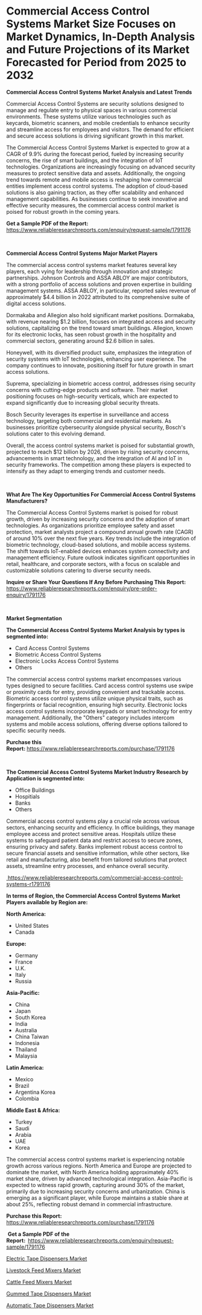 <p><h1>Commercial Access Control Systems Market Size Focuses on Market Dynamics, In-Depth Analysis and Future Projections of its Market Forecasted for Period from 2025 to 2032</h1></p><p><strong>Commercial Access Control Systems Market Analysis and Latest Trends</strong></p>
<p><p>Commercial Access Control Systems are security solutions designed to manage and regulate entry to physical spaces in various commercial environments. These systems utilize various technologies such as keycards, biometric scanners, and mobile credentials to enhance security and streamline access for employees and visitors. The demand for efficient and secure access solutions is driving significant growth in this market.</p><p>The Commercial Access Control Systems Market is expected to grow at a CAGR of 9.9% during the forecast period, fueled by increasing security concerns, the rise of smart buildings, and the integration of IoT technologies. Organizations are increasingly focusing on advanced security measures to protect sensitive data and assets. Additionally, the ongoing trend towards remote and mobile access is reshaping how commercial entities implement access control systems. The adoption of cloud-based solutions is also gaining traction, as they offer scalability and enhanced management capabilities. As businesses continue to seek innovative and effective security measures, the commercial access control market is poised for robust growth in the coming years.</p></p>
<p><strong>Get a Sample PDF of the Report:&nbsp;</strong> <a href="https://www.reliableresearchreports.com/enquiry/request-sample/1791176?utm_campaign=41&utm_medium=2&utm_source=Github&utm_content=ia&utm_term=18022025&utm_id=commercial-access-control-systems">https://www.reliableresearchreports.com/enquiry/request-sample/1791176</a></p>
<p>&nbsp;</p>
<p><strong>Commercial Access Control Systems Major Market Players</strong></p>
<p><p>The commercial access control systems market features several key players, each vying for leadership through innovation and strategic partnerships. Johnson Controls and ASSA ABLOY are major contributors, with a strong portfolio of access solutions and proven expertise in building management systems. ASSA ABLOY, in particular, reported sales revenue of approximately $4.4 billion in 2022 attributed to its comprehensive suite of digital access solutions.</p><p>Dormakaba and Allegion also hold significant market positions. Dormakaba, with revenue nearing $1.2 billion, focuses on integrated access and security solutions, capitalizing on the trend toward smart buildings. Allegion, known for its electronic locks, has seen robust growth in the hospitality and commercial sectors, generating around $2.6 billion in sales.</p><p>Honeywell, with its diversified product suite, emphasizes the integration of security systems with IoT technologies, enhancing user experience. The company continues to innovate, positioning itself for future growth in smart access solutions.</p><p>Suprema, specializing in biometric access control, addresses rising security concerns with cutting-edge products and software. Their market positioning focuses on high-security verticals, which are expected to expand significantly due to increasing global security threats.</p><p>Bosch Security leverages its expertise in surveillance and access technology, targeting both commercial and residential markets. As businesses prioritize cybersecurity alongside physical security, Bosch's solutions cater to this evolving demand.</p><p>Overall, the access control systems market is poised for substantial growth, projected to reach $12 billion by 2026, driven by rising security concerns, advancements in smart technology, and the integration of AI and IoT in security frameworks. The competition among these players is expected to intensify as they adapt to emerging trends and customer needs.</p></p>
<p>&nbsp;</p>
<p><strong>What Are The Key Opportunities For Commercial Access Control Systems Manufacturers?</strong></p>
<p><p>The Commercial Access Control Systems market is poised for robust growth, driven by increasing security concerns and the adoption of smart technologies. As organizations prioritize employee safety and asset protection, market analysts project a compound annual growth rate (CAGR) of around 10% over the next five years. Key trends include the integration of biometric technology, cloud-based solutions, and mobile access systems. The shift towards IoT-enabled devices enhances system connectivity and management efficiency. Future outlook indicates significant opportunities in retail, healthcare, and corporate sectors, with a focus on scalable and customizable solutions catering to diverse security needs.</p></p>
<p><strong>Inquire or Share Your Questions If Any Before Purchasing This Report:</strong> <a href="https://www.reliableresearchreports.com/enquiry/pre-order-enquiry/1791176?utm_campaign=41&utm_medium=2&utm_source=Github&utm_content=ia&utm_term=18022025&utm_id=commercial-access-control-systems">https://www.reliableresearchreports.com/enquiry/pre-order-enquiry/1791176</a></p>
<p>&nbsp;</p>
<p><strong>Market Segmentation</strong></p>
<p><strong>The Commercial Access Control Systems Market Analysis by types is segmented into:</strong></p>
<p><ul><li>Card Access Control Systems</li><li>Biometric Access Control Systems</li><li>Electronic Locks Access Control Systems</li><li>Others</li></ul></p>
<p><p>The commercial access control systems market encompasses various types designed to secure facilities. Card access control systems use swipe or proximity cards for entry, providing convenient and trackable access. Biometric access control systems utilize unique physical traits, such as fingerprints or facial recognition, ensuring high security. Electronic locks access control systems incorporate keypads or smart technology for entry management. Additionally, the "Others" category includes intercom systems and mobile access solutions, offering diverse options tailored to specific security needs.</p></p>
<p><strong>Purchase this Report:&nbsp;</strong><a href="https://www.reliableresearchreports.com/purchase/1791176?utm_campaign=41&utm_medium=2&utm_source=Github&utm_content=ia&utm_term=18022025&utm_id=commercial-access-control-systems">https://www.reliableresearchreports.com/purchase/1791176</a></p>
<p>&nbsp;</p>
<p><strong>The Commercial Access Control Systems Market Industry Research by Application is segmented into:</strong></p>
<p><ul><li>Office Buildings</li><li>Hospitials</li><li>Banks</li><li>Others</li></ul></p>
<p><p>Commercial access control systems play a crucial role across various sectors, enhancing security and efficiency. In office buildings, they manage employee access and protect sensitive areas. Hospitals utilize these systems to safeguard patient data and restrict access to secure zones, ensuring privacy and safety. Banks implement robust access control to secure financial assets and sensitive information, while other sectors, like retail and manufacturing, also benefit from tailored solutions that protect assets, streamline entry processes, and enhance overall security.</p></p>
<p><a href="https://www.reliableresearchreports.com/commercial-access-control-systems-r1791176?utm_campaign=41&utm_medium=2&utm_source=Github&utm_content=ia&utm_term=18022025&utm_id=commercial-access-control-systems">&nbsp;https://www.reliableresearchreports.com/commercial-access-control-systems-r1791176</a></p>
<p><strong>In terms of Region, the Commercial Access Control Systems Market Players available by Region are:</strong></p>
<p>
    <p> <strong> North America: </strong>
        <ul>
            <li>United States</li>
            <li>Canada</li>
        </ul>
        </p> 
    <p> <strong> Europe: </strong>
        <ul>
            <li>Germany</li>
            <li>France</li>
            <li>U.K.</li>
            <li>Italy</li>
            <li>Russia</li>
        </ul>
        </p> 
    <p> <strong> Asia-Pacific: </strong>
        <ul>
            <li>China</li>
            <li>Japan</li>
            <li>South Korea</li>
            <li>India</li>
            <li>Australia</li>
            <li>China Taiwan</li>
            <li>Indonesia</li>
            <li>Thailand</li>
            <li>Malaysia</li>
        </ul>
        </p> 
    <p> <strong> Latin America: </strong>
        <ul>
            <li>Mexico</li>
            <li>Brazil</li>
            <li>Argentina Korea</li>
            <li>Colombia</li>
        </ul>
        </p> 
    <p> <strong> Middle East & Africa: </strong>
        <ul>
            <li>Turkey</li>
            <li>Saudi</li>
            <li>Arabia</li>
            <li>UAE</li>
            <li>Korea</li>
        </ul>
    </p>
    </p>
<p><p>The commercial access control systems market is experiencing notable growth across various regions. North America and Europe are projected to dominate the market, with North America holding approximately 40% market share, driven by advanced technological integration. Asia-Pacific is expected to witness rapid growth, capturing around 30% of the market, primarily due to increasing security concerns and urbanization. China is emerging as a significant player, while Europe maintains a stable share at about 25%, reflecting robust demand in commercial infrastructure.</p></p>
<p><strong>Purchase this Report: </strong><a href="https://www.reliableresearchreports.com/purchase/1791176?utm_campaign=41&utm_medium=2&utm_source=Github&utm_content=ia&utm_term=18022025&utm_id=commercial-access-control-systems">https://www.reliableresearchreports.com/purchase/1791176</a></p>
<p>&nbsp;<strong>Get a Sample PDF of the Report:&nbsp;&nbsp;</strong><a href="https://www.reliableresearchreports.com/enquiry/request-sample/1791176?utm_campaign=41&utm_medium=2&utm_source=Github&utm_content=ia&utm_term=18022025&utm_id=commercial-access-control-systems">https://www.reliableresearchreports.com/enquiry/request-sample/1791176</a></p>
<p><strong></strong></p>
<p><p><a href="https://github.com/philaphindo/Market-Research-Report-List-1/blob/main/electric-tape-dispensers-market.md?utm_campaign=41&utm_medium=2&utm_source=Github&utm_content=ia&utm_term=18022025&utm_id=commercial-access-control-systems">Electric Tape Dispensers Market</a></p><p><a href="https://github.com/djembashote/Market-Research-Report-List-1/blob/main/livestock-feed-mixers-market.md?utm_campaign=41&utm_medium=2&utm_source=Github&utm_content=ia&utm_term=18022025&utm_id=commercial-access-control-systems">Livestock Feed Mixers Market</a></p><p><a href="https://github.com/xtysizov/Market-Research-Report-List-1/blob/main/cattle-feed-mixers-market.md?utm_campaign=41&utm_medium=2&utm_source=Github&utm_content=ia&utm_term=18022025&utm_id=commercial-access-control-systems">Cattle Feed Mixers Market</a></p><p><a href="https://github.com/vjorelaclliv/Market-Research-Report-List-1/blob/main/gummed-tape-dispensers-market.md?utm_campaign=41&utm_medium=2&utm_source=Github&utm_content=ia&utm_term=18022025&utm_id=commercial-access-control-systems">Gummed Tape Dispensers Market</a></p><p><a href="https://github.com/aiexisaliwan/Market-Research-Report-List-1/blob/main/automatic-tape-dispensers-market.md?utm_campaign=41&utm_medium=2&utm_source=Github&utm_content=ia&utm_term=18022025&utm_id=commercial-access-control-systems">Automatic Tape Dispensers Market</a></p></p>